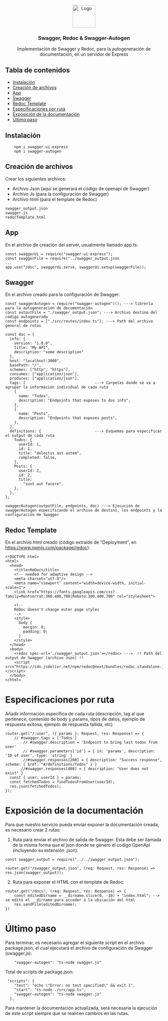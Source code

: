<p align="center">
  <a href="https://example.com/">
    <img src="https://plugins.jetbrains.com/files/12822/67275/icon/META-INF_pluginIcon.png" alt="Logo" width=72 height=72>
  </a>

  <h3 align="center">Swagger, Redoc & Swagger-Autogen</h3>

  <p align="center">
    Implementación de Swagger y Redoc, para la autogeneración de documentación, en un servidor de Express
    <br>
    <!-- <a href="https://reponame/issues/new?template=bug.md">Report bug</a> -->
    <!-- · -->
    <!-- <a href="https://reponame/issues/new?template=feature.md&labels=feature">Request feature</a> -->
  </p>
</p>


## Tabla de contenidos

- [Instalación](#instalación)
- [Creación de archivos](#creación-de-archivos)
- [App](#app)
- [Swagger](#swagger)
- [Redoc Template](#redoc-template)
- [Especificaciones por ruta](#especificaciones-por-ruta)
- [Exposición de la documentación](#exposición-de-la-documentación)
- [Último paso](#último-paso)

## Instalación

```
    npm i swagger-ui-express
    npm i swagger-autogen
```

## Creación de archivos

Crear los siguientes archivos:

- Archivo Json (aquí se generará el código de openapi de Swagger)
- Archivo Js (para la configuración de Swagger)
- Archivo html (para el template de Redoc)
```
swagger_output.json
swagger.js
redocTemplate.html
```

## App

En el archivo de creación del server, usualmente llamado app.ts:
```
const swaggerUi = require("swagger-ui-express");
const swaggerFile = require("../swagger_output.json
...
app.use("/doc", swaggerUi.serve, swaggerUi.setup(swaggerFile));

```

## Swagger
En el archivo creado para la configuración de Swagger:

```
const swaggerAutogen = require("swagger-autogen")(); ---> librería para la autogeneración de documentación 
const outputFile = "./swagger_output.json"; ---> Archivo destino del código autogenerado
const endpoints = ["./src/routes/index.ts"]; ---> Path del archivo general de rutas
```
```
const doc = {
  info: {
    version: "1.0.0",
    title: "My API",
    description: "some description"
  },
  host: "localhost:3000",
  basePath: "/",
  schemes: ["http", "https"],
  consumes: ["application/json"],
  produces: ["application/json"],
  tags: [                               ---> Carpetas donde se va a agrupar la información individual de cada ruta
    {
      name: "Todos",
      description: "Endpoints that exposes to dos info",
    },
    {
      name: "Posts",
      description: "Endpoints that exposes posts",
    },
  ],
  definitions: {                        ---> Esquemas para especificar el output de cada ruta
    Todos: {
      userId: 1,
      id: 1,
      title: "delectus aut autem",
      completed: false,
    },
    Posts: {
      userId: 2,
      id: 2,
      title:
        "sunt aut facere",
    },
  },
};
```
```
swaggerAutogen(outputFile, endpoints, doc) ---> Ejecución de swaggerAutogen especificando el archivo de destino, los endpoints y la configuración de Swagger
```

## Redoc Template
En el archivo html creado (código extraído de "Deployment", en <https://www.npmjs.com/package/redoc>):

```
<!DOCTYPE html>
<html>
  <head>
    <title>ReDoc</title>
    <!-- needed for adaptive design -->
    <meta charset="utf-8"/>
    <meta name="viewport" content="width=device-width, initial-scale=1">
    <link href="https://fonts.googleapis.com/css?family=Montserrat:300,400,700|Roboto:300,400,700" rel="stylesheet">

    <!--
    ReDoc doesn't change outer page styles
    -->
    <style>
      body {
        margin: 0;
        padding: 0;
      }
    </style>
  </head>
  <body>
    <redoc spec-url='./swagger_output.json'></redoc> --->  !! Path del output de Swagger (archivo Json) !!
    <script src="https://cdn.jsdelivr.net/npm/redoc@next/bundles/redoc.standalone.js"> </script>
  </body>
</html>
```

# Especificaciones por ruta
Añadir información específica de cada ruta (descripción, tag al que pertenece, contenido de body y params, tipos de datos, ejemplo de respuesta exitosa, ejemplo de respuesta fallida, etc)

```
router.get("/:user", ({ params }: Request, res: Response) => {
    // #swagger.tags = ['Todos']
        // #swagger.description = 'Endpoint to bring last todos from user'
        // #swagger.parameters['id'] = { in: 'params', description: 'ID of user', type: 'string' }
        //#swagger.responses[200] = { description: "Success response", schema: { $ref: "#/definitions/Todos" } }
       //#swagger.responses[400] = { description: "User does not exist" }
  const { user: userId } = params;
  const fetchedTodos = findTodosFromUser(userId);
  res.json(fetchedTodos);
});
```

# Exposición de la documentación
Para que nuestro servicio pueda enviar exponer la documentación creada, es necesario crear 2 rutas:
1. Ruta para enviar el archivo de salida de Swagger. Esta debe ser llamada de la misma forma que el json donde se genero el codigo OpenApi (incluyendo su extensión .json):
```
const swagger_output = require("../../swagger_output.json");

router.get("/swagger_output.json", (req: Request, res: Response) => res.json(swagger_output));
```
2. Ruta para exponer el HTML con el template de Redoc:
```
router.get("/docs", (req: Request, res: Response) => {
    const editedDirname = __dirname.slice(0, -10) + "index.html"; --> se editó el __dirname para acceder a la ubicación del html
    res.sendFile(editedDirname);
})
```
# Último paso
Para terminar, es necesario agregar el siguiente script en el archivo package.json, el cual ejecutará el archivo de configuración de Swagger (swagger.js):
```
    "swagger-autogen": "ts-node swagger.js"
```
Total de scripts de package.json:
```
 "scripts": {
    "test": "echo \"Error: no test specified\" && exit 1",
    "start": "ts-node ./src/app.ts",
    "swagger-autogen": "ts-node swagger.js"
  },
```
<p>Para mantener la documentación actualizada, será necesaria la ejecución de este script siempre que se realicen cambios en las rutas.</p>
